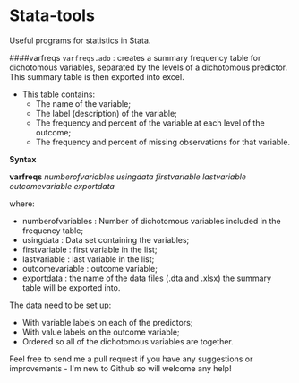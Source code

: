 # Stata-tools
Useful programs for statistics in Stata.

####varfreqs
`varfreqs.ado` : creates a summary frequency table for dichotomous variables, separated by the levels of a dichotomous predictor. This summary table is then exported into excel. 
* This table contains:
  * The name of the variable;
  * The label (description) of the variable;
  * The frequency and percent of the variable at each level of the outcome;
  * The frequency and percent of missing observations for that variable.

__Syntax__

  __varfreqs__  _numberofvariables_ _usingdata_ _firstvariable_ _lastvariable_ _outcomevariable_ _exportdata_
  
  where:
  * numberofvariables : Number of dichotomous variables included in the frequency table;
  * usingdata : Data set containing the variables;
  * firstvariable : first variable in the list;
  * lastvariable : last variable in the list;
  * outcomevariable : outcome variable;
  * exportdata : the name of the data files (.dta and .xlsx) the summary table will be exported into.

The data need to be set up:
  * With variable labels on each of the predictors;
  * With value labels on the outcome variable;
  * Ordered so all of the dichotomous variables are together.

Feel free to send me a pull request if you have any suggestions or improvements - I'm new to Github so will welcome any help! 
  
  
